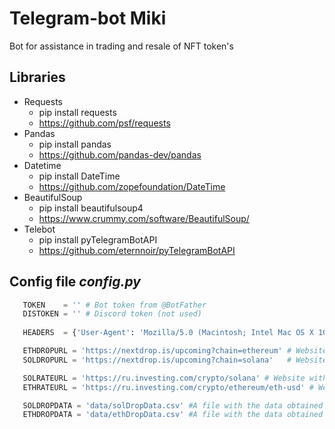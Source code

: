 # Telegram-bot Miki
Bot for assistance in trading and resale of NFT token's

## Libraries
- Requests
  - pip install requests
  - https://github.com/psf/requests
- Pandas
  - pip install pandas
  - https://github.com/pandas-dev/pandas
- Datetime
  - pip install DateTime
  - https://github.com/zopefoundation/DateTime
- BeautifulSoup
  - pip install beautifulsoup4
  - https://www.crummy.com/software/BeautifulSoup/
- Telebot
  - pip install pyTelegramBotAPI
  - https://github.com/eternnoir/pyTelegramBotAPI
 
 ## Config file *config.py*
 ```python
    TOKEN    = '' # Bot token from @BotFather
    DISTOKEN = '' # Discord token (not used)
    
    HEADERS  = {'User-Agent': 'Mozilla/5.0 (Macintosh; Intel Mac OS X 10.9; rv:45.0) Gecko/20100101 Firefox/45.0'}

    ETHDROPURL = 'https://nextdrop.is/upcoming?chain=ethereum' # Website with information about drops (Ethereum)
    SOLDROPURL = 'https://nextdrop.is/upcoming?chain=solana'   # Website with information about drops (Solana)

    SOLRATEURL = 'https://ru.investing.com/crypto/solana' # Website with information about the Solana course
    ETHRATEURL = 'https://ru.investing.com/crypto/ethereum/eth-usd' # Website with information about the Ethereum course

    SOLDROPDATA = 'data/solDropData.csv' #A file with the data obtained when parsing Solana drops
    ETHDROPDATA = 'data/ethDropData.csv' #A file with the data obtained when parsing Ethereum drops
 ```
